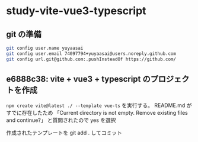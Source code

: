 # study-vite-vue3-typescript

## git の準備

```sh
git config user.name yuyaasai
git config user.email 74097794+yuyaasai@users.noreply.github.com
git config url.git@github.com:.pushInsteadOf https://github.com/
```

## e6888c38: vite + vue3 + typescript のプロジェクトを作成

`npm create vite@latest ./ --template vue-ts` を実行する。
README.md がすでに存在したため
「Current directory is not empty. Remove existing files and continue?」
と質問されたので yes を選択

作成されたテンプレートを git add . してコミット
